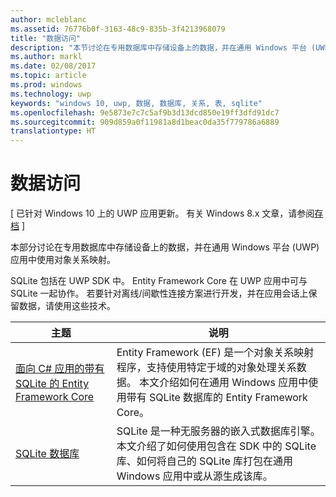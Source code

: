 ```yaml
---
author: mcleblanc
ms.assetid: 76776b0f-3163-48c9-835b-3f4213968079
title: "数据访问"
description: "本节讨论在专用数据库中存储设备上的数据，并在通用 Windows 平台 (UWP) 应用中使用对象关系映射。"
ms.author: markl
ms.date: 02/08/2017
ms.topic: article
ms.prod: windows
ms.technology: uwp
keywords: "windows 10, uwp, 数据, 数据库, 关系, 表, sqlite"
ms.openlocfilehash: 9e5873e7c7c5af9b3d13dcd850e19ff3dfd91dc7
ms.sourcegitcommit: 909d859a0f11981a8d1beac0da35f779786a6889
translationtype: HT
---
```

# <a name="data-access"></a>数据访问

\[ 已针对 Windows 10 上的 UWP 应用更新。 有关 Windows 8.x 文章，请参阅[存档](http://go.microsoft.com/fwlink/p/?linkid=619132) \]

本部分讨论在专用数据库中存储设备上的数据，并在通用 Windows 平台 (UWP) 应用中使用对象关系映射。

SQLite 包括在 UWP SDK 中。 Entity Framework Core 在 UWP 应用中可与 SQLite 一起协作。 若要针对离线/间歇性连接方案进行开发，并在应用会话上保留数据，请使用这些技术。

| 主题 | 说明|
|-------|------------|
| [面向 C# 应用的带有 SQLite 的 Entity Framework Core](entity-framework-7-with-sqlite-for-csharp-apps.md) | Entity Framework (EF) 是一个对象关系映射程序，支持使用特定于域的对象处理关系数据。 本文介绍如何在通用 Windows 应用中使用带有 SQLite 数据库的 Entity Framework Core。 |
| [SQLite 数据库](sqlite-databases.md) | SQLite 是一种无服务器的嵌入式数据库引擎。 本文介绍了如何使用包含在 SDK 中的 SQLite 库、如何将自己的 SQLite 库打包在通用 Windows 应用中或从源生成该库。 |
